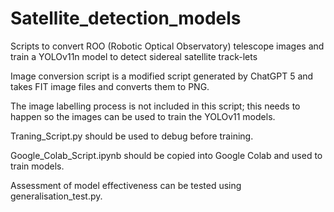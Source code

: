 # Satellite_detection_models

Scripts to convert ROO (Robotic Optical Observatory) telescope images and train a YOLOv11n model to detect sidereal satellite track-lets

Image conversion script is a modified script generated by ChatGPT 5 and takes FIT image files and converts them to PNG.

The image labelling process is not included in this script; this needs to happen so the images can be used to train the YOLOv11 models. 

Traning_Script.py should be used to debug before training.

Google_Colab_Script.ipynb should be copied into Google Colab and used to train models. 

Assessment of model effectiveness can be tested using generalisation_test.py.
